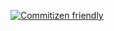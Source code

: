 [![Commitizen friendly](https://img.shields.io/badge/commitizen-friendly-brightgreen.svg)](http://commitizen.github.io/cz-cli/)
